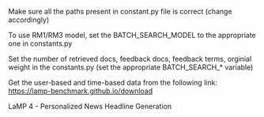 Make sure all the paths present in constant.py file is correct (change accordingly)

To use RM1/RM3 model, set the BATCH_SEARCH_MODEL to the appropriate one in constants.py

Set the number of retrieved docs, feedback docs, feedback terms, orginial weight in the constants.py (set the appropriate BATCH_SEARCH_* variable)

Get the user-based and time-based data from the following link: 
https://lamp-benchmark.github.io/download

LaMP 4 - Personalized News Headline Generation